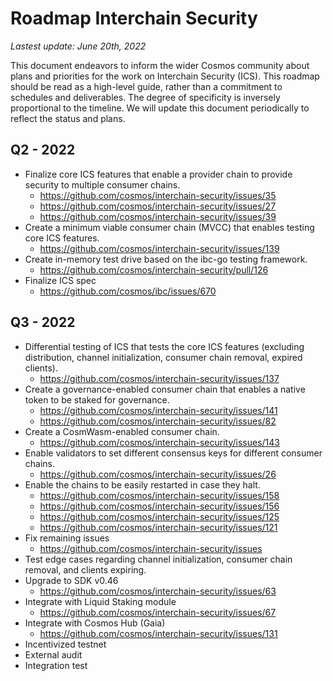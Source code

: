 # Roadmap Interchain Security

_Lastest update: June 20th, 2022_

This document endeavors to inform the wider Cosmos community about plans and priorities for the work on Interchain Security (ICS). This roadmap should be read as a high-level guide, rather than a commitment to schedules and deliverables. The degree of specificity is inversely proportional to the timeline. We will update this document periodically to reflect the status and plans.
 
## Q2 - 2022

- Finalize core ICS features that enable a provider chain to provide security to multiple consumer chains.
  - https://github.com/cosmos/interchain-security/issues/35
  - https://github.com/cosmos/interchain-security/issues/27
  - https://github.com/cosmos/interchain-security/issues/39
- Create a minimum viable consumer chain (MVCC) that enables testing core ICS features.
  - https://github.com/cosmos/interchain-security/issues/139
- Create in-memory test drive based on the ibc-go testing framework.
  - https://github.com/cosmos/interchain-security/pull/126
- Finalize ICS spec
  - https://github.com/cosmos/ibc/issues/670

## Q3 - 2022

- Differential testing of ICS that tests the core ICS features (excluding distribution, channel initialization, consumer chain removal, expired clients).
  - https://github.com/cosmos/interchain-security/issues/137
- Create a governance-enabled consumer chain that enables a native token to be staked for governance. 
  - https://github.com/cosmos/interchain-security/issues/141
  - https://github.com/cosmos/interchain-security/issues/82
- Create a CosmWasm-enabled consumer chain.
  - https://github.com/cosmos/interchain-security/issues/143
- Enable validators to set different consensus keys for different consumer chains.
  - https://github.com/cosmos/interchain-security/issues/26
- Enable the chains to be easily restarted in case they halt.
  - https://github.com/cosmos/interchain-security/issues/158
  - https://github.com/cosmos/interchain-security/issues/156
  - https://github.com/cosmos/interchain-security/issues/125
  - https://github.com/cosmos/interchain-security/issues/121
- Fix remaining issues
  - https://github.com/cosmos/interchain-security/issues
- Test edge cases regarding channel initialization, consumer chain removal, and clients expiring.
- Upgrade to SDK v0.46
  - https://github.com/cosmos/interchain-security/issues/63
- Integrate with Liquid Staking module
  - https://github.com/cosmos/interchain-security/issues/67
- Integrate with Cosmos Hub (Gaia)
  - https://github.com/cosmos/interchain-security/issues/131
- Incentivized testnet 
- External audit
- Integration test 
